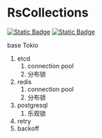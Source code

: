 # RsCollections

[![Static Badge](https://img.shields.io/badge/dwt/RsCollections-green)](https://github.com/jiangzihan/rscollections)
[![Static Badge](https://img.shields.io/badge/status-dev-blue)](https://github.com/jiangzihan/rscollections)

base Tokio


1. etcd
    1. connection pool
    2. 分布锁
2. redis
    1. connection pool
    2. 分布锁
3. postgresql
    1. 乐观锁
4. retry
5. backoff